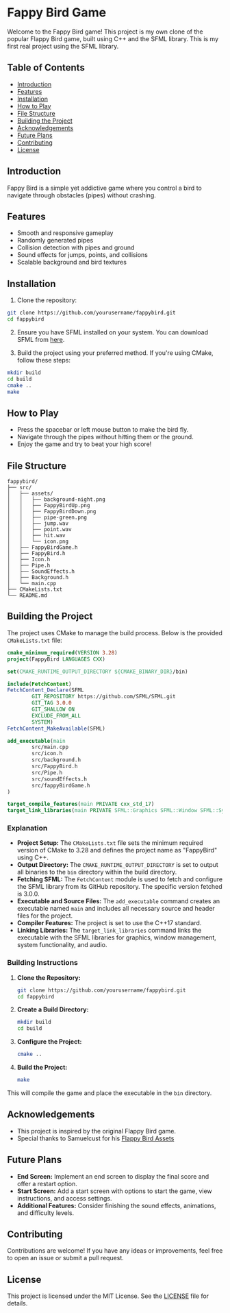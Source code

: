 # Fappy Bird Game

Welcome to the Fappy Bird game! This project is my own clone of the popular Flappy Bird game, built using C++ and the SFML library. This is my first real project using the SFML library.

## Table of Contents
- [Introduction](#introduction)
- [Features](#features)
- [Installation](#installation)
- [How to Play](#how-to-play)
- [File Structure](#file-structure)
- [Building the Project](#building-the-project)
- [Acknowledgements](#acknowledgements)
- [Future Plans](#future-plans)
- [Contributing](#contributing)
- [License](#license)

## Introduction

Fappy Bird is a simple yet addictive game where you control a bird to navigate through obstacles (pipes) without crashing.

## Features

- Smooth and responsive gameplay
- Randomly generated pipes
- Collision detection with pipes and ground
- Sound effects for jumps, points, and collisions
- Scalable background and bird textures

## Installation

1. Clone the repository:

```bash
git clone https://github.com/yourusername/fappybird.git
cd fappybird
```

2. Ensure you have SFML installed on your system. You can download SFML from [here](https://www.sfml-dev.org/download.php).

3. Build the project using your preferred method. If you're using CMake, follow these steps:

```bash
mkdir build
cd build
cmake ..
make
```

## How to Play

- Press the spacebar or left mouse button to make the bird fly.
- Navigate through the pipes without hitting them or the ground.
- Enjoy the game and try to beat your high score!

## File Structure

```
fappybird/
├── src/
│   ├── assets/
│   │   ├── background-night.png
│   │   ├── FappyBirdUp.png
│   │   ├── FappyBirdDown.png
│   │   ├── pipe-green.png
│   │   ├── jump.wav
│   │   ├── point.wav
│   │   ├── hit.wav
│   │   └── icon.png
│   ├── FappyBirdGame.h
│   ├── FappyBird.h
│   ├── Icon.h
│   ├── Pipe.h
│   ├── SoundEffects.h
│   ├── Background.h
│   └── main.cpp
├── CMakeLists.txt
└── README.md
```

## Building the Project

The project uses CMake to manage the build process. Below is the provided `CMakeLists.txt` file:

```cmake
cmake_minimum_required(VERSION 3.28)
project(FappyBird LANGUAGES CXX)

set(CMAKE_RUNTIME_OUTPUT_DIRECTORY ${CMAKE_BINARY_DIR}/bin)

include(FetchContent)
FetchContent_Declare(SFML
        GIT_REPOSITORY https://github.com/SFML/SFML.git
        GIT_TAG 3.0.0
        GIT_SHALLOW ON
        EXCLUDE_FROM_ALL
        SYSTEM)
FetchContent_MakeAvailable(SFML)

add_executable(main
        src/main.cpp
        src/icon.h
        src/background.h
        src/FappyBird.h
        src/Pipe.h
        src/soundEffects.h
        src/fappyBirdGame.h
)

target_compile_features(main PRIVATE cxx_std_17)
target_link_libraries(main PRIVATE SFML::Graphics SFML::Window SFML::System SFML::Audio)
```

### Explanation

- **Project Setup:** The `CMakeLists.txt` file sets the minimum required version of CMake to 3.28 and defines the project name as "FappyBird" using C++.
- **Output Directory:** The `CMAKE_RUNTIME_OUTPUT_DIRECTORY` is set to output all binaries to the `bin` directory within the build directory.
- **Fetching SFML:** The `FetchContent` module is used to fetch and configure the SFML library from its GitHub repository. The specific version fetched is 3.0.0.
- **Executable and Source Files:** The `add_executable` command creates an executable named `main` and includes all necessary source and header files for the project.
- **Compiler Features:** The project is set to use the C++17 standard.
- **Linking Libraries:** The `target_link_libraries` command links the executable with the SFML libraries for graphics, window management, system functionality, and audio.

### Building Instructions

1. **Clone the Repository:**
   ```bash
   git clone https://github.com/yourusername/fappybird.git
   cd fappybird
   ```

2. **Create a Build Directory:**
   ```bash
   mkdir build
   cd build
   ```

3. **Configure the Project:**
   ```bash
   cmake ..
   ```

4. **Build the Project:**
   ```bash
   make
   ```

This will compile the game and place the executable in the `bin` directory.

## Acknowledgements

- This project is inspired by the original Flappy Bird game.
- Special thanks to Samuelcust for his [Flappy Bird Assets](https://github.com/samuelcust/flappy-bird-assets)

## Future Plans

- **End Screen:** Implement an end screen to display the final score and offer a restart option.
- **Start Screen:** Add a start screen with options to start the game, view instructions, and access settings.
- **Additional Features:** Consider finishing the sound effects, animations, and difficulty levels.

## Contributing

Contributions are welcome! If you have any ideas or improvements, feel free to open an issue or submit a pull request.

## License

This project is licensed under the MIT License. See the [LICENSE](LICENSE) file for details.
